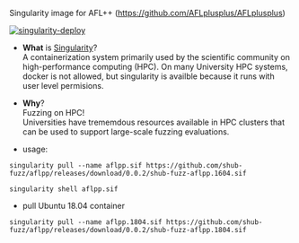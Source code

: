 Singularity image for AFL++ (https://github.com/AFLplusplus/AFLplusplus)

[![singularity-deploy](https://github.com/shub-fuzz/aflpp/actions/workflows/builder.yml/badge.svg?branch=main)](https://github.com/shub-fuzz/aflpp/actions/workflows/builder.yml)

- __What__ is [Singularity](https://sylabs.io/singularity/)?  
  A containerization system primarily used by the scientific community on high-performance computing (HPC).
  On many University HPC systems, docker is not allowed, but singularity is availble because it runs with 
  user level permisions.  
- __Why__?  
  Fuzzing on HPC!  
  Universities have trememdous resources available in HPC clusters that can be used to support 
  large-scale fuzzing evaluations.


- usage:

```
singularity pull --name aflpp.sif https://github.com/shub-fuzz/aflpp/releases/download/0.0.2/shub-fuzz-aflpp.1604.sif

singularity shell aflpp.sif
```

- pull Ubuntu 18.04 container

```shell
singularity pull --name aflpp.1804.sif https://github.com/shub-fuzz/aflpp/releases/download/0.0.2/shub-fuzz-aflpp.1804.sif
```
